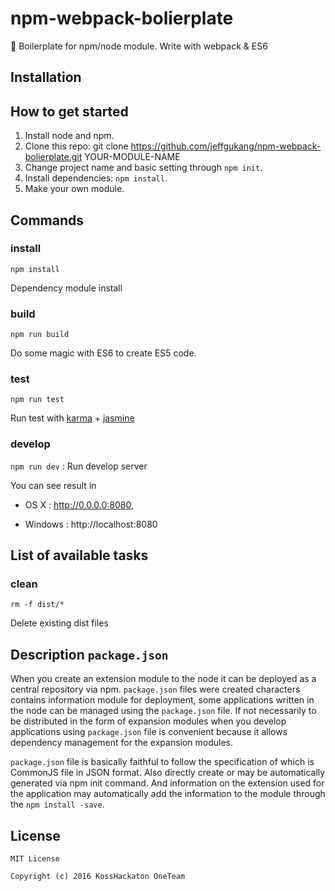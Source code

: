 # npm-webpack-bolierplate
:page_with_curl: Boilerplate for npm/node module. Write with webpack & ES6

## Installation

## How to get started
1. Install node and npm.
2. Clone this repo: git clone https://github.com/jeffgukang/npm-webpack-bolierplate.git YOUR-MODULE-NAME
3. Change project name and basic setting through `npm init`.
4. Install dependencies: `npm install`.
5. Make your own module.

## Commands
### install
`npm install`

Dependency module install
### build

`npm run build`

Do some magic with ES6 to create ES5 code.

### test

`npm run test`

Run test with [karma](https://karma-runner.github.io) + [jasmine](http://jasmine.github.io/2.5/introduction.html)

### develop
`npm run dev` : Run develop server

You can see result in

* OS X : http://0.0.0.0:8080,

* Windows : http://localhost:8080

## List of available tasks

### clean

 `rm -f dist/*`

 Delete existing dist files

## Description `package.json`

When you create an extension module to the node it can be deployed as a central repository via npm. `package.json` files were created characters contains information module for deployment, some applications written in the node can be managed using the `package.json` file. If not necessarily to be distributed in the form of expansion modules when you develop applications using `package.json` file is convenient because it allows dependency management for the expansion modules.

`package.json` file is basically faithful to follow the specification of which is CommonJS file in JSON format. Also directly create or may be automatically generated via npm init command. And information on the extension used for the application may automatically add the information to the module through the `npm install -save`.

## License
```
MIT License

Copyright (c) 2016 KossHackaton OneTeam
```
